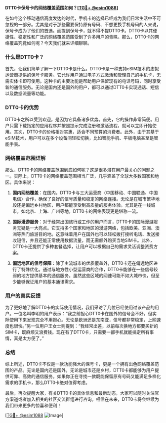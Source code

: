 **DTT0卡保号卡的网络覆盖范围如何？[[TG💪+ @esim1088](https://t.me/s/esim1088)]**

在如今这个移动通信高度发达的时代，手机卡的选择已经成为我们日常生活中不可忽视的一部分。尤其是对于那些需要保持原有号码、不想更换手机号码的人来说，保号卡成为了他们的首选。而提到保号卡，就不得不提DTT0卡。DTT0卡以其便捷性、稳定性和广泛的网络覆盖范围受到了许多用户的青睐。那么，DTT0卡的网络覆盖究竟如何呢？今天我们就来详细聊聊。

### 什么是DTT0卡？

首先，让我们简单了解一下DTT0卡是什么。DTT0卡是一种支持eSIM技术的虚拟运营商提供的保号卡服务。它允许用户通过电子方式激活和管理自己的手机卡，无需实体卡即可使用。这种卡的主要功能是帮助用户保留现有的电话号码，同时享受新的通信服务。无论是国内还是国外的用户，都可以通过DTT0卡实现通话、短信以及数据流量等功能。

### DTT0卡的优势

DTT0卡之所以受到欢迎，是因为它具备诸多优势。首先，它的操作非常简便。用户只需下载指定的应用程序并按照提示完成注册和激活流程，就可以立即开始使用。其次，DTT0卡的价格相对实惠，适合不同预算的消费者。此外，由于其基于eSIM技术，用户可以在多个设备间轻松切换，比如智能手机、平板电脑甚至是智能手表。

### 网络覆盖范围详解

那么，DTT0卡的网络覆盖范围到底如何呢？这是很多潜在用户最关心的问题之一。实际上，DTT0卡的网络覆盖范围相当广泛，几乎涵盖了全球大多数国家和地区。具体来说：

1. **国内网络覆盖**：在国内，DTT0卡与三大运营商（中国移动、中国联通、中国电信）合作，确保了良好的信号质量和稳定的网络连接。无论是在城市繁华地段还是偏远乡村地区，用户都能享受到高质量的服务体验。尤其是在一线城市，如北京、上海、广州等地，DTT0卡的网络表现更是堪称一流。

2. **国际漫游服务**：对于经常出国旅行或工作的用户而言，DTT0卡的国际漫游服务无疑是一大亮点。它支持多个国家和地区的漫游网络，包括欧美、亚洲、澳洲等热门旅游目的地。这意味着用户在国外也可以轻松拨打接听电话、发送接收短信，并且还能正常使用数据流量，而无需额外购买当地SIM卡。此外，DTT0卡还提供了多种套餐选择，让用户可以根据自己的需求灵活调整资费方案。

3. **偏远地区的信号保障**：除了主流城市的优质覆盖外，DTT0卡还在偏远地区进行了特殊优化。通过与地方性小型运营商的合作，DTT0卡能够在一些信号较弱的地方提供基本的通信服务。虽然这些区域的网速可能不如大城市快，但至少能够保证用户的基本通讯需求。

### 用户的真实反馈

为了更好地了解DTT0卡的实际使用情况，我们采访了几位已经使用过该产品的用户。一位名叫李明的用户表示：“我之前担心DTT0卡在国外的信号会不好，但实际使用下来发现完全不用担心。无论是欧洲还是东南亚，信号都非常稳定，上网速度也很快。”另一位用户王女士则提到：“我经常出差，以前每次换地方都要买新的SIM卡，既麻烦又浪费钱。现在有了DTT0卡，只需要一部手机就能搞定所有事情，真是太方便了。”

### 总结

综上所述，DTT0卡不仅是一款功能强大的保号卡，更是一个拥有出色网络覆盖范围的产品。无论是国内还是国外，无论是城市还是乡村，DTT0卡都能够为用户提供可靠、高效的通信服务。如果你正在寻找一款既能保留原有号码又能满足多样化需求的手机卡，那么DTT0卡绝对值得考虑。

最后，再次提醒大家，有关DTT0卡的具体信息和最新动态，大家可以随时关注官方渠道或者加入相关的社区交流群组进行咨询。相信在未来，DTT0卡将会继续为我们带来更多的惊喜和便利！

[[TG💪+ @esim1088](https://t.me/s/esim1088) ![Image](https://i.postimg.cc/4NQfJmqS/Snipaste-2025-05-13-00-14-12.png)]
